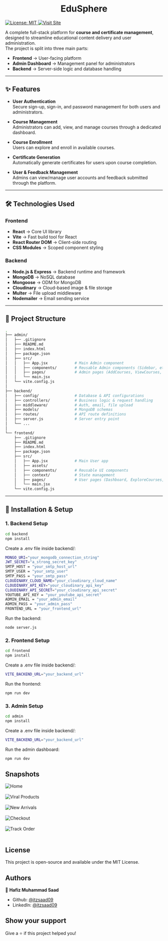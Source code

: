 <h1 align="center">EduSphere</h1>

<p>
  <a href="LICENSE.md" target="_blank">
    <img alt="License: MIT" src="https://img.shields.io/badge/License-MIT-yellow.svg" />
  </a>
  <a href="https://edu-sphere-frontend-eight.vercel.app/" target="_blank">
    <img alt="Visit Site" src="https://img.shields.io/badge/Visit-Store-058ad2" />
  </a>
</p>

A complete full-stack platform for **course and certificate management**, designed to streamline educational content delivery and user administration.  
The project is split into three main parts:  
- **Frontend** → User-facing platform  
- **Admin Dashboard** → Management panel for administrators  
- **Backend** → Server-side logic and database handling

---

## ✨ Features

- **User Authentication**  
  Secure sign-up, sign-in, and password management for both users and administrators.

- **Course Management**  
  Administrators can add, view, and manage courses through a dedicated dashboard.

- **Course Enrollment**  
  Users can explore and enroll in available courses.

- **Certificate Generation**  
  Automatically generate certificates for users upon course completion.

- **User & Feedback Management**  
  Admins can view/manage user accounts and feedback submitted through the platform.

---

## 🛠️ Technologies Used

### Frontend
- **React** → Core UI library  
- **Vite** → Fast build tool for React  
- **React Router DOM** → Client-side routing  
- **CSS Modules** → Scoped component styling  

### Backend
- **Node.js & Express** → Backend runtime and framework  
- **MongoDB** → NoSQL database  
- **Mongoose** → ODM for MongoDB  
- **Cloudinary** → Cloud-based image & file storage  
- **Multer** → File upload middleware  
- **Nodemailer** → Email sending service  

---

## 📂 Project Structure

```bash
.
├── admin/
│   ├── .gitignore
│   ├── README.md
│   ├── index.html
│   ├── package.json
│   ├── src/
│   │   ├── App.jsx            # Main Admin component
│   │   ├── components/        # Reusable Admin components (Sidebar, etc.)
│   │   ├── pages/             # Admin pages (AddCourses, ViewCourses, etc.)
│   │   └── main.jsx
│   └── vite.config.js
│
├── backend/
│   ├── config/                # Database & API configurations
│   ├── controllers/           # Business logic & request handling
│   ├── middleware/            # Auth, email, file upload
│   ├── models/                # MongoDB schemas
│   ├── routes/                # API route definitions
│   ├── server.js              # Server entry point
│   └── ...
│
└── frontend/
    ├── .gitignore
    ├── README.md
    ├── index.html
    ├── package.json
    ├── src/
    │   ├── App.jsx            # Main User app
    │   ├── assets/
    │   ├── components/        # Reusable UI components
    │   ├── context/           # State management
    │   ├── pages/             # User pages (Dashboard, ExploreCourses, etc.)
    │   └── main.jsx
    └── vite.config.js

```
---

## 🚀 Installation & Setup

### 1. Backend Setup
``` bash
cd backend
npm install
```

Create a .env file inside backend/:
``` bash
MONGO_URI="your_mongodb_connection_string"
JWT_SECRET="a_strong_secret_key"
SMTP_HOST = "your_smtp_host_url"
SMTP_USER = "your_smtp_user"
SMTP_PASS = "your_smtp_pass"
CLOUDINARY_CLOUD_NAME="your_cloudinary_cloud_name"
CLOUDINARY_API_KEY="your_cloudinary_api_key"
CLOUDINARY_API_SECRET="your_cloudinary_api_secret"
YOUTUBE_API_KEY = "your_youtube_api_secret"
ADMIN_EMAIL = "your_admin_email"
ADMIN_PASS = "your_admin_pass"
FRONTEND_URL = "your_frontend_url"
```

Run the backend:
``` bash
node server.js
```

### 2. Frontend Setup
``` bash
cd frontend
npm install
```

Create a .env file inside backend/:
``` bash
VITE_BACKEND_URL="your_backend_url"
```

Run the frontend:
``` bash
npm run dev
```

### 3. Admin Setup
``` bash
cd admin
npm install
```

Create a .env file inside backend/:
``` bash
VITE_BACKEND_URL="your_backend_url"
```

Run the admin dashboard:
``` bash
npm run dev
```

## Snapshots
![Home](https://github.com/itzsaad09/Tech-Store-Project/blob/e6441f866536055e1d35ab3d0d5190773b60a3b6/Macbook-Air-localhost.png)<br/><br/>
![Viral Products](https://github.com/itzsaad09/Tech-Store-Project/blob/e6441f866536055e1d35ab3d0d5190773b60a3b6/Macbook-Air-localhost%20(1).png)<br/><br/>
![New Arrivals](https://github.com/itzsaad09/Tech-Store-Project/blob/e6441f866536055e1d35ab3d0d5190773b60a3b6/Macbook-Air-localhost%20(2).png)<br/><br/>
![Checkout](https://github.com/itzsaad09/Tech-Store-Project/blob/e6441f866536055e1d35ab3d0d5190773b60a3b6/Macbook-Air-localhost%20(4).png)<br/><br/>
![Track Order](https://github.com/itzsaad09/Tech-Store-Project/blob/e6441f866536055e1d35ab3d0d5190773b60a3b6/Macbook-Air-localhost%20(5).png)<br/><br/>

## License
This project is open-source and available under the MIT License.

## Authors

👤 **Hafiz Muhammad Saad**

* Github: [@itzsaad09](https://github.com/itzsaad09)
* LinkedIn: [@itzsaad09](https://linkedin.com/in/itzsaad09)

## Show your support

Give a ⭐️ if this project helped you!
